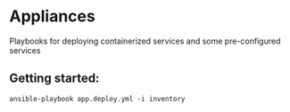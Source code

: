 # Appliances
Playbooks for deploying containerized services and some pre-configured services

## Getting started:

```
ansible-playbook app.deploy.yml -i inventory
```